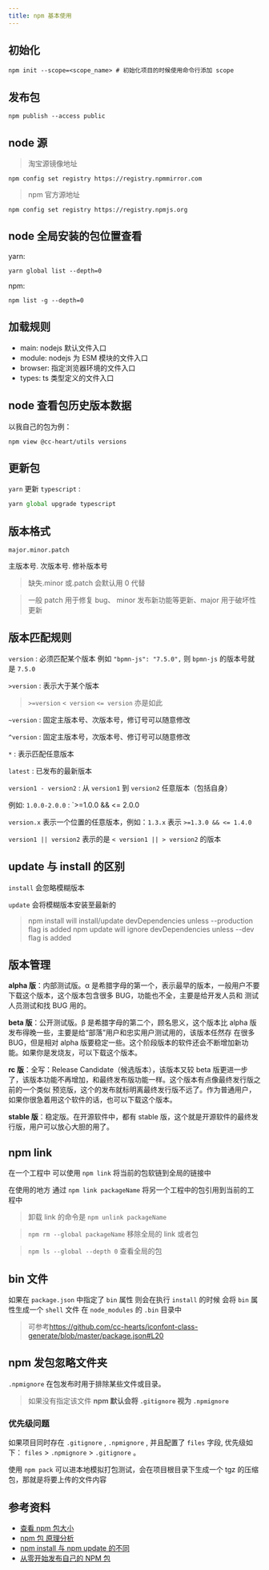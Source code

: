 ```yaml
---
title: npm 基本使用
---
```


## 初始化

```shell
npm init --scope=<scope_name> # 初始化项目的时候使用命令行添加 scope
```

## 发布包

```shell
npm publish --access public
```

## node 源

> 淘宝源镜像地址

```shell
npm config set registry https://registry.npmmirror.com
```

> npm 官方源地址

```shell
npm config set registry https://registry.npmjs.org
```

## node 全局安装的包位置查看

yarn:

```shell
yarn global list --depth=0
```

npm:

```shell
npm list -g --depth=0
```

## 加载规则

- main: nodejs 默认文件入口
- module: nodejs 为 ESM 模块的文件入口
- browser: 指定浏览器环境的文件入口
- types: ts 类型定义的文件入口

## node 查看包历史版本数据

以我自己的包为例：

```shell
npm view @cc-heart/utils versions
```

## 更新包

`yarn` 更新 `typescript` :

```ts
yarn global upgrade typescript
```

## 版本格式

`major.minor.patch`

主版本号. 次版本号. 修补版本号

> 缺失.minor 或.patch 会默认用 0 代替

> 一般 patch 用于修复 bug、 minor 发布新功能等更新、major 用于破坏性更新

## 版本匹配规则

`version` : 必须匹配某个版本
例如
`"bpmn-js": "7.5.0",` 则 `bpmn-js` 的版本号就是 `7.5.0`

`>version` : 表示大于某个版本

> `>=version` `< version` `<= version` 亦是如此

`~version` : 固定主版本号、次版本号，修订号可以随意修改

`^version` : 固定主版本号，次版本号、修订号可以随意修改

`*` : 表示匹配任意版本

`latest` : 已发布的最新版本

`version1 - version2` : 从 `version1` 到 `version2` 任意版本（包括自身）

例如: `1.0.0-2.0.0` : `>=1.0.0 && <= 2.0.0

`version.x` 表示一个位置的任意版本，例如：`1.3.x` 表示 `>=1.3.0 && <= 1.4.0`

`version1 || version2` 表示的是 `< version1 || > version2` 的版本

## update 与 install 的区别

`install` 会忽略模糊版本

`update` 会将模糊版本安装至最新的

> npm install will install/update devDependencies unless --production flag is added
> npm update will ignore devDependencies unless --dev flag is added

## 版本管理

**alpha 版**：内部测试版。α 是希腊字母的第一个，表示最早的版本，一般用户不要下载这个版本，这个版本包含很多 BUG，功能也不全，主要是给开发人员和 测试人员测试和找 BUG 用的。

**beta 版**：公开测试版。β 是希腊字母的第二个，顾名思义，这个版本比 alpha 版发布得晚一些，主要是给“部落”用户和忠实用户测试用的，该版本任然存 在很多 BUG，但是相对 alpha 版要稳定一些。这个阶段版本的软件还会不断增加新功能。如果你是发烧友，可以下载这个版本。

**rc 版**：全写：Release Candidate（候选版本），该版本又较 beta 版更进一步了，该版本功能不再增加，和最终发布版功能一样。这个版本有点像最终发行版之前的一个类似 预览版，这个的发布就标明离最终发行版不远了。作为普通用户，如果你很急着用这个软件的话，也可以下载这个版本。

**stable 版**：稳定版。在开源软件中，都有 stable 版，这个就是开源软件的最终发行版，用户可以放心大胆的用了。

## npm link

在一个工程中 可以使用 `npm link` 将当前的包软链到全局的链接中

在使用的地方 通过 `npm link packageName` 将另一个工程中的包引用到当前的工程中

> 卸载 link 的命令是 `npm unlink packageName`

> `npm rm --global packageName` 移除全局的 link 或者包

> `npm ls --global --depth 0` 查看全局的包

## bin 文件

如果在 `package.json` 中指定了 `bin` 属性 则会在执行 `install` 的时候 会将 `bin` 属性生成一个 `shell` 文件 在 `node_modules` 的 `.bin` 目录中

> 可参考<https://github.com/cc-hearts/iconfont-class-generate/blob/master/package.json#L20>

## npm 发包忽略文件夹

`.npmignore` 在包发布时用于排除某些文件或目录。

> 如果没有指定该文件 **npm 默认会将 `.gitignore` 视为 `.npmignore`**

### 优先级问题

如果项目同时存在 `.gitignore` , `.npmignore` , 并且配置了 `files` 字段, 优先级如下：
`files` > `.npmignore` > `.gitignore` 。

使用 `npm pack` 可以进本地模拟打包测试，会在项目根目录下生成一个 tgz 的压缩包，那就是将要上传的文件内容

## 参考资料

- [查看 npm 包大小](https://packagephobia.com/result?p%253D%2540cc-heart%252Futils)
- [npm 包 原理分析](https://cloud.tencent.com/developer/article/1555982)
- [npm install 与 npm update 的不同](https://stackoverflow.com/questions/12478679/npm-install-vs-update-whats-the-difference)
- [从零开始发布自己的 NPM 包](https://www.zhihu.com/tardis/zm/art/456545784?source_id=1003)
